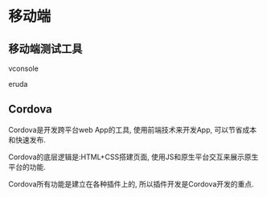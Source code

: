 # 移动端

## 移动端测试工具

vconsole

eruda

## Cordova

Cordova是开发跨平台web App的工具, 使用前端技术来开发App, 可以节省成本和快速发布.

Cordova的底层逻辑是:HTML+CSS搭建页面, 使用JS和原生平台交互来展示原生平台的功能.

Cordova所有功能是建立在各种插件上的, 所以插件开发是Cordova开发的重点.

